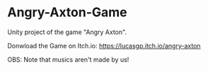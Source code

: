 # Angry-Axton-Game
Unity project of the game "Angry Axton".

Donwload the Game on Itch.io:
https://lucasgp.itch.io/angry-axton

OBS: Note that musics aren't made by us!
